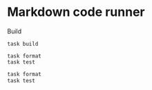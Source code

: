 # Markdown code runner

Build

```shell
task build
```

``` shell name=test
task format
task test
```

``` php a=b c=d
task format
task test
```
